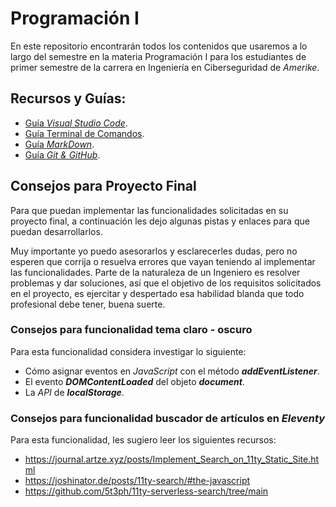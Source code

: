 # Programación I

En este repositorio encontrarán todos los contenidos que usaremos a lo largo del semestre en la materia Programación I para los estudiantes de primer semestre de la carrera en Ingeniería en Ciberseguridad de _Amerike_.

## Recursos y Guías:

- [Guía _Visual Studio Code_](https://jonmircha.com/vscode).
- [Guía Terminal de Comandos](https://jonmircha.com/terminal).
- [Guía _MarkDown_](https://jonmircha.com/markdown).
- [Guía _Git & GitHub_](https://jonmircha.com/git).

## Consejos para Proyecto Final

Para que puedan implementar las funcionalidades solicitadas en su proyecto final, a continuación les dejo algunas pistas y enlaces para que puedan desarrollarlos.

Muy importante yo puedo asesorarlos y esclarecerles dudas, pero no esperen que corrija o resuelva errores que vayan teniendo al implementar las funcionalidades. Parte de la naturaleza de un Ingeniero es resolver problemas y dar soluciones, así que el objetivo de los requisitos solicitados en el proyecto, es ejercitar y despertado esa habilidad blanda que todo profesional debe tener, buena suerte.

### Consejos para funcionalidad tema claro - oscuro

Para esta funcionalidad considera investigar lo siguiente:

- Cómo asignar eventos en _JavaScript_ con el método _**addEventListener**_.
- El evento _**DOMContentLoaded**_ del objeto _**document**_.
- La _API_ de _**localStorage**_.

### Consejos para funcionalidad buscador de artículos en _Eleventy_

Para esta funcionalidad, les sugiero leer los siguientes recursos:

- https://journal.artze.xyz/posts/Implement_Search_on_11ty_Static_Site.html
- https://joshinator.de/posts/11ty-search/#the-javascript
- https://github.com/5t3ph/11ty-serverless-search/tree/main
